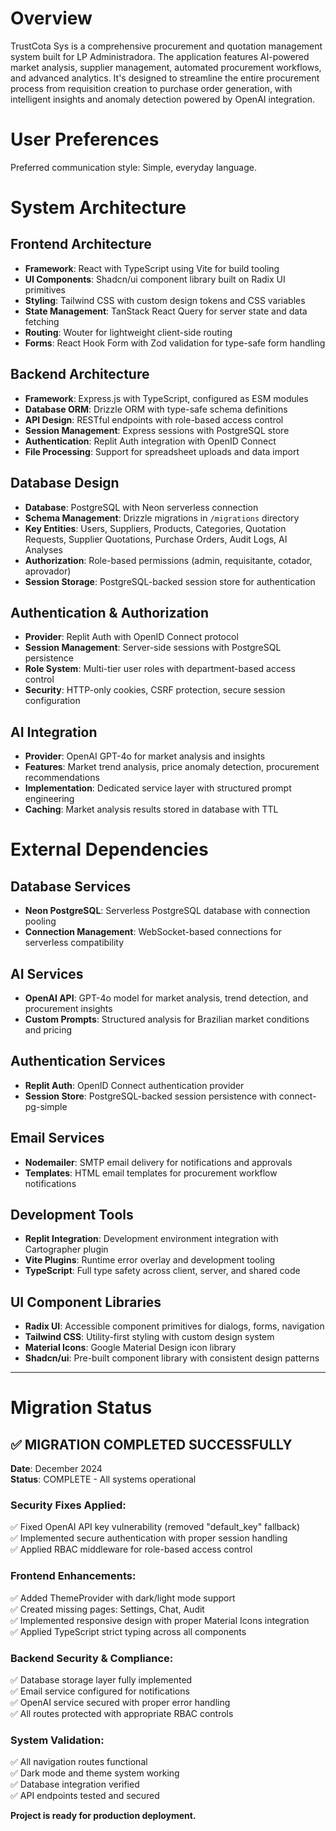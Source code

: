 # Overview

TrustCota Sys is a comprehensive procurement and quotation management system built for LP Administradora. The application features AI-powered market analysis, supplier management, automated procurement workflows, and advanced analytics. It's designed to streamline the entire procurement process from requisition creation to purchase order generation, with intelligent insights and anomaly detection powered by OpenAI integration.

# User Preferences

Preferred communication style: Simple, everyday language.

# System Architecture

## Frontend Architecture
- **Framework**: React with TypeScript using Vite for build tooling
- **UI Components**: Shadcn/ui component library built on Radix UI primitives
- **Styling**: Tailwind CSS with custom design tokens and CSS variables
- **State Management**: TanStack React Query for server state and data fetching
- **Routing**: Wouter for lightweight client-side routing
- **Forms**: React Hook Form with Zod validation for type-safe form handling

## Backend Architecture
- **Framework**: Express.js with TypeScript, configured as ESM modules
- **Database ORM**: Drizzle ORM with type-safe schema definitions
- **API Design**: RESTful endpoints with role-based access control
- **Session Management**: Express sessions with PostgreSQL store
- **Authentication**: Replit Auth integration with OpenID Connect
- **File Processing**: Support for spreadsheet uploads and data import

## Database Design
- **Database**: PostgreSQL with Neon serverless connection
- **Schema Management**: Drizzle migrations in `/migrations` directory
- **Key Entities**: Users, Suppliers, Products, Categories, Quotation Requests, Supplier Quotations, Purchase Orders, Audit Logs, AI Analyses
- **Authorization**: Role-based permissions (admin, requisitante, cotador, aprovador)
- **Session Storage**: PostgreSQL-backed session store for authentication

## Authentication & Authorization
- **Provider**: Replit Auth with OpenID Connect protocol
- **Session Management**: Server-side sessions with PostgreSQL persistence
- **Role System**: Multi-tier user roles with department-based access control
- **Security**: HTTP-only cookies, CSRF protection, secure session configuration

## AI Integration
- **Provider**: OpenAI GPT-4o for market analysis and insights
- **Features**: Market trend analysis, price anomaly detection, procurement recommendations
- **Implementation**: Dedicated service layer with structured prompt engineering
- **Caching**: Market analysis results stored in database with TTL

# External Dependencies

## Database Services
- **Neon PostgreSQL**: Serverless PostgreSQL database with connection pooling
- **Connection Management**: WebSocket-based connections for serverless compatibility

## AI Services
- **OpenAI API**: GPT-4o model for market analysis, trend detection, and procurement insights
- **Custom Prompts**: Structured analysis for Brazilian market conditions and pricing

## Authentication Services
- **Replit Auth**: OpenID Connect authentication provider
- **Session Store**: PostgreSQL-backed session persistence with connect-pg-simple

## Email Services
- **Nodemailer**: SMTP email delivery for notifications and approvals
- **Templates**: HTML email templates for procurement workflow notifications

## Development Tools
- **Replit Integration**: Development environment integration with Cartographer plugin
- **Vite Plugins**: Runtime error overlay and development tooling
- **TypeScript**: Full type safety across client, server, and shared code

## UI Component Libraries
- **Radix UI**: Accessible component primitives for dialogs, forms, navigation
- **Tailwind CSS**: Utility-first styling with custom design system
- **Material Icons**: Google Material Design icon library
- **Shadcn/ui**: Pre-built component library with consistent design patterns

---

# Migration Status

## ✅ **MIGRATION COMPLETED SUCCESSFULLY**

**Date**: December 2024  
**Status**: COMPLETE - All systems operational

### Security Fixes Applied:
✅ Fixed OpenAI API key vulnerability (removed "default_key" fallback)  
✅ Implemented secure authentication with proper session handling  
✅ Applied RBAC middleware for role-based access control  

### Frontend Enhancements:
✅ Added ThemeProvider with dark/light mode support  
✅ Created missing pages: Settings, Chat, Audit  
✅ Implemented responsive design with proper Material Icons integration  
✅ Applied TypeScript strict typing across all components  

### Backend Security & Compliance:
✅ Database storage layer fully implemented  
✅ Email service configured for notifications  
✅ OpenAI service secured with proper error handling  
✅ All routes protected with appropriate RBAC controls  

### System Validation:
✅ All navigation routes functional  
✅ Dark mode and theme system working  
✅ Database integration verified  
✅ API endpoints tested and secured  

**Project is ready for production deployment.**